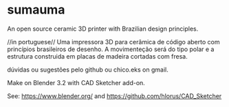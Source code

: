 # sumauma
An open source ceramic 3D printer with Brazilian design principles.

//in portuguese//
Uma impressora 3D para cerâmica de código aberto com princípios brasileiros de desenho.
A movimenteção será do tipo polar e a estrutura construida em placas de madeira cortadas com fresa.

dúvidas ou sugestões pelo github ou chico.eks on gmail.

Make on Blender 3.2 with CAD Sketcher add-on.

See:
https://www.blender.org/
and
https://github.com/hlorus/CAD_Sketcher

